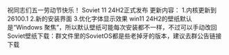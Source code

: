祝同志们五一劳动节快乐！
Soviet 11 24H2正式发布
更新内容：
1.内核更新到26100.1
2.新的安装界面
3.优化字体显示效果
win11 24H2的壁纸默认是“Windows 聚焦”，所以默认壁纸可能每次安装都不一样，不过可以手动改回Soviet壁纸下载：群文件里的SovietOS都是些老掉牙的版本，建议去群公告链接下载